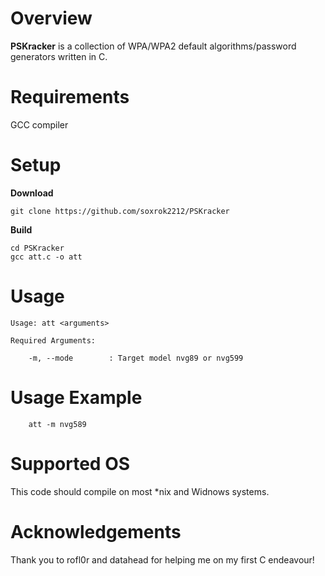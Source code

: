 # Overview

**PSKracker** is a collection of WPA/WPA2 default algorithms/password generators written in C.

# Requirements

GCC compiler

# Setup
**Download**

`git clone https://github.com/soxrok2212/PSKracker`

**Build**

```
cd PSKracker
gcc att.c -o att
```

# Usage

```
Usage: att <arguments>

Required Arguments:

	-m, --mode        : Target model nvg89 or nvg599
```

# Usage Example

```
	att -m nvg589
```

# Supported OS

This code should compile on most *nix and Widnows systems.

# Acknowledgements

Thank you to rofl0r and datahead for helping me on my first C endeavour!